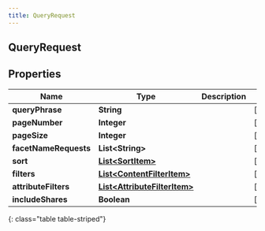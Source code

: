 ```yaml
---
title: QueryRequest
---
```

## QueryRequest


## Properties

| Name | Type | Description | Notes |
| ------------ | ------------- | ------------- | ------------- |
| **queryPhrase** | <!----><!---->**String**<!----> |  |  [optional] |
| **pageNumber** | <!----><!---->**Integer**<!----> |  |  [optional] |
| **pageSize** | <!----><!---->**Integer**<!----> |  |  [optional] |
| **facetNameRequests** | <!----><!---->**List&lt;String&gt;**<!----> |  |  [optional] |
| **sort** | <!----><!---->[**List&lt;SortItem&gt;**](SortItem.html)<!----> |  |  [optional] |
| **filters** | <!----><!---->[**List&lt;ContentFilterItem&gt;**](ContentFilterItem.html)<!----> |  |  [optional] |
| **attributeFilters** | <!----><!---->[**List&lt;AttributeFilterItem&gt;**](AttributeFilterItem.html)<!----> |  |  [optional] |
| **includeShares** | <!----><!---->**Boolean**<!----> |  |  [optional] |
{: class="table table-striped"}



